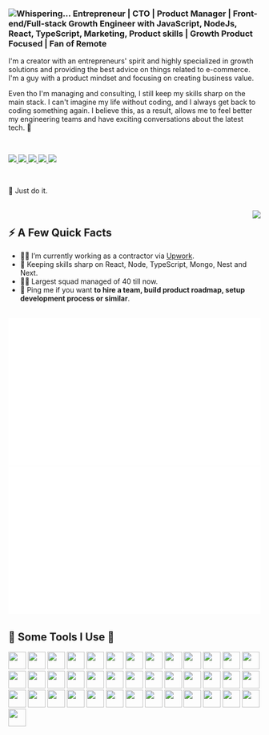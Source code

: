 ### <img alt="Whispering..." style="margin-top: -10px" class="mr-3" src="https://github.githubassets.com/images/mona-whisper.gif" width="48" height="48"> Entrepreneur | CTO | Product Manager | Front-end/Full-stack Growth Engineer with JavaScript, NodeJs, React, TypeScript, Marketing, Product skills | Growth Product Focused | Fan of Remote

<p>
I'm a creator with an entrepreneurs' spirit and highly specialized in growth solutions and providing the best advice on things related to e-commerce. I'm a guy with a product mindset and focusing on creating business value.
</p>

<p>
Even tho I'm managing and consulting, I still keep my skills sharp on the main stack. I can't imagine my life without coding, and I always get back to coding something again. I believe this, as a result, allows me to feel better my engineering teams and have exciting conversations about the latest tech. 🤖
</p>

<br/>

<p>
  <a href="https://www.youtube.com/channel/UCf2-1xaT8hzYq6nhaS-I5fg" target="_blank">
    <img src="https://img.shields.io/youtube/channel/views/UCf2-1xaT8hzYq6nhaS-I5fg?label=Youtube%20views&style=for-the-badge&logo=youtube" height=25>
  </a>
  <a href="https://twitter.com/pliasas" target="_blank">
    <img src="https://img.shields.io/twitter/follow/pliasas?logo=twitter&style=for-the-badge" height=25>
  </a>
  <a href="https://www.linkedin.com/in/vygandas" target="_blank">
    <img src="https://img.shields.io/badge/Linkedin-13k-blue?logo=linkedin&style=for-the-badge" height=25>
  </a>
  <a href="https://www.instagram.com/vygapro/">
    <img src="https://img.shields.io/badge/instagram-%23E4405F.svg?&style=for-the-badge&logo=instagram&logoColor=white" height=27>
  </a>
  <a href="https://medium.com/@vygandas">
    <img src="https://img.shields.io/badge/Medium-black?logo=medium&style=for-the-badge" height=25>
  </a>
</p>

<br/>

<p>🚨 Just do it.</p>

<br/>

<img align="right" src="https://media.giphy.com/media/QMHoU66sBXqqLqYvGO/giphy.gif" />

<h2>⚡️ A Few Quick Facts</h2>

<ul>
<li>👨‍🚀 I’m currently working as a contractor via <a href="https://www.upwork.com/freelancers/vygandas?ref=github">Upwork</a>.</li>
<li>🧐 Keeping skills sharp on React, Node, TypeScript, Mongo, Nest and Next.</li>
<li>👨‍💻 Largest squad managed of 40 till now.</li>
<li>💬 Ping me if you want <strong>to hire a team, build product roadmap, setup development process or similar</strong>.</li>
</ul>

<br />

<a href="https://github.com/vygandas/github-stats">
  <img src="https://github.com/vygandas/github-stats/blob/master/generated/overview.svg#gh-dark-mode-only" />
  <img src="https://github.com/vygandas/github-stats/blob/master/generated/languages.svg#gh-dark-mode-only" />
  <!-- <img src="https://github.com/vygandas/github-stats/blob/master/generated/overview.svg#gh-light-mode-only" /> -->
  <!-- <img src="https://github.com/vygandas/github-stats/blob/master/generated/languages.svg#gh-light-mode-only" /> -->
</a>


<br />

<h2>🚀 Some Tools I Use 🧬</h2>

<p align="left">
<img src="https://cdn.jsdelivr.net/gh/devicons/devicon/icons/react/react-original.svg" width="35" height="35" alt="" />
<img src="https://cdn.jsdelivr.net/gh/devicons/devicon/icons/typescript/typescript-original.svg" width="35" height="35" alt="" />
<img src="https://cdn.jsdelivr.net/gh/devicons/devicon/icons/nodejs/nodejs-original.svg" width="35" height="35" alt="" />
<img src="https://cdn.jsdelivr.net/gh/devicons/devicon/icons/express/express-original.svg" width="35" height="35" alt="" />
<img src="https://cdn.jsdelivr.net/gh/devicons/devicon/icons/nextjs/nextjs-original-wordmark.svg" width="35" height="35" alt="" />
<img src="https://cdn.jsdelivr.net/gh/devicons/devicon/icons/nestjs/nestjs-plain.svg" width="35" height="35" alt="" />
<img src="https://cdn.jsdelivr.net/gh/devicons/devicon/icons/javascript/javascript-original.svg" width="35" height="35" alt="" />
<img src="https://cdn.jsdelivr.net/gh/devicons/devicon/icons/mongodb/mongodb-original.svg" width="35" height="35" alt="" />
<img src="https://cdn.jsdelivr.net/gh/devicons/devicon/icons/mysql/mysql-original.svg" width="35" height="35" alt="" />
<img src="https://cdn.jsdelivr.net/gh/devicons/devicon/icons/amazonwebservices/amazonwebservices-original.svg" width="35" height="35" alt="" />
<img src="https://cdn.jsdelivr.net/gh/devicons/devicon/icons/github/github-original.svg" width="35" height="35" alt="" />
<img src="https://cdn.jsdelivr.net/gh/devicons/devicon/icons/yarn/yarn-original.svg" width="35" height="35" alt="" />
<img src="https://cdn.jsdelivr.net/gh/devicons/devicon/icons/npm/npm-original-wordmark.svg" width="35" height="35" alt="" />
<img src="https://cdn.jsdelivr.net/gh/devicons/devicon/icons/android/android-original.svg" width="35" height="35" alt="" />
<img src="https://cdn.jsdelivr.net/gh/devicons/devicon/icons/apple/apple-original.svg" width="35" height="35" alt="" />
<img src="https://cdn.jsdelivr.net/gh/devicons/devicon/icons/confluence/confluence-original.svg" width="35" height="35" alt="" />
<img src="https://cdn.jsdelivr.net/gh/devicons/devicon/icons/css3/css3-original.svg" width="35" height="35" alt="" />
<img src="https://cdn.jsdelivr.net/gh/devicons/devicon/icons/docker/docker-original.svg" width="35" height="35" alt="" />
<img src="https://cdn.jsdelivr.net/gh/devicons/devicon/icons/facebook/facebook-original.svg" width="35" height="35" alt="" />
<img src="https://cdn.jsdelivr.net/gh/devicons/devicon/icons/firebase/firebase-plain.svg" width="35" height="35" alt="" />
<img src="https://cdn.jsdelivr.net/gh/devicons/devicon/icons/google/google-original.svg" width="35" height="35" alt="" />
<img src="https://cdn.jsdelivr.net/gh/devicons/devicon/icons/googlecloud/googlecloud-original.svg" width="35" height="35" alt="" />
<img src="https://cdn.jsdelivr.net/gh/devicons/devicon/icons/html5/html5-original.svg" width="35" height="35" alt="" />
<img src="https://cdn.jsdelivr.net/gh/devicons/devicon/icons/jira/jira-original.svg" width="35" height="35" alt="" />
<img src="https://cdn.jsdelivr.net/gh/devicons/devicon/icons/laravel/laravel-plain.svg" width="35" height="35" alt="" />
<img src="https://cdn.jsdelivr.net/gh/devicons/devicon/icons/less/less-plain-wordmark.svg" width="35" height="35" alt="" />
<img src="https://cdn.jsdelivr.net/gh/devicons/devicon/icons/linkedin/linkedin-original.svg" width="35" height="35" alt="" />
<img src="https://cdn.jsdelivr.net/gh/devicons/devicon/icons/materialui/materialui-original.svg" width="35" height="35" alt="" />
<img src="https://cdn.jsdelivr.net/gh/devicons/devicon/icons/magento/magento-original.svg" width="35" height="35" alt="" />
<img src="https://cdn.jsdelivr.net/gh/devicons/devicon/icons/postgresql/postgresql-original.svg" width="35" height="35" alt="" />
<img src="https://cdn.jsdelivr.net/gh/devicons/devicon/icons/redis/redis-original.svg" width="35" height="35" alt="" />
<img src="https://cdn.jsdelivr.net/gh/devicons/devicon/icons/redux/redux-original.svg" width="35" height="35" alt="" />
<img src="https://cdn.jsdelivr.net/gh/devicons/devicon/icons/sass/sass-original.svg" width="35" height="35" alt="" />
<img src="https://cdn.jsdelivr.net/gh/devicons/devicon/icons/slack/slack-original.svg" width="35" height="35" alt="" />
<img src="https://cdn.jsdelivr.net/gh/devicons/devicon/icons/socketio/socketio-original.svg" width="35" height="35" alt="" />
<img src="https://cdn.jsdelivr.net/gh/devicons/devicon/icons/storybook/storybook-original.svg" width="35" height="35" alt="" />
<img src="https://cdn.jsdelivr.net/gh/devicons/devicon/icons/twitter/twitter-original.svg" width="35" height="35" alt="" />
<img src="https://cdn.jsdelivr.net/gh/devicons/devicon/icons/webpack/webpack-original.svg" width="35" height="35" alt="" />
<img src="https://cdn.jsdelivr.net/gh/devicons/devicon/icons/xcode/xcode-original.svg" width="35" height="35" alt="" />
<img src="https://cdn.jsdelivr.net/gh/devicons/devicon/icons/xd/xd-plain.svg" width="35" height="35" alt="" />      
</p>
